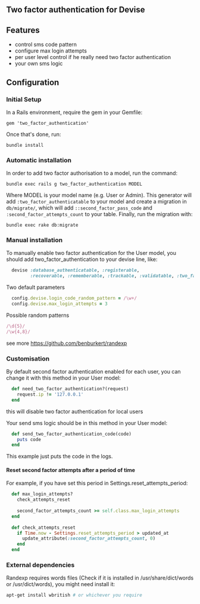 ## Two factor authentication for Devise

## Features

* control sms code pattern
* configure max login attempts
* per user level control if he really need two factor authentication
* your own sms logic

## Configuration

### Initial Setup

In a Rails environment, require the gem in your Gemfile:

    gem 'two_factor_authentication'

Once that's done, run:

    bundle install


### Automatic installation

In order to add two factor authorisation to a model, run the command:

    bundle exec rails g two_factor_authentication MODEL

Where MODEL is your model name (e.g. User or Admin). This generator will add `:two_factor_authenticatable` to your model
and create a migration in `db/migrate/`, which will add `::second_factor_pass_code` and `:second_factor_attempts_count` to your table.
Finally, run the migration with:

    bundle exec rake db:migrate


### Manual installation

To manually enable two factor authentication for the User model, you should add two_factor_authentication to your devise line, like:

```ruby
  devise :database_authenticatable, :registerable,
         :recoverable, :rememberable, :trackable, :validatable, :two_factor_authenticatable
```

Two default parameters

```ruby
  config.devise.login_code_random_pattern = /\w+/
  config.devise.max_login_attempts = 3
```

Possible random patterns

```ruby
/\d{5}/
/\w{4,8}/
```

see more https://github.com/benburkert/randexp

### Customisation

By default second factor authentication enabled for each user, you can change it with this method in your User model:

```ruby
  def need_two_factor_authentication?(request)
    request.ip != '127.0.0.1'
  end
```

this will disable two factor authentication for local users

Your send sms logic should be in this method in your User model:

```ruby
  def send_two_factor_authentication_code(code)
    puts code
  end
```

This example just puts the code in the logs.

#### Reset second factor attempts after a period of time

For example, if you have set this period in Settings.reset_attempts_period:

```ruby
  def max_login_attempts?
    check_attempts_reset
  
    second_factor_attempts_count >= self.class.max_login_attempts
  end
 
  def check_attempts_reset
    if Time.now - Settings.reset_attempts_period > updated_at
      update_attribute(:second_factor_attempts_count, 0)
    end
  end
```

### External dependencies

Randexp requires words files (Check if it is installed in /usr/share/dict/words or /usr/dict/words), 
you might need install it:

```bash
apt-get install wbritish # or whichever you require
```
